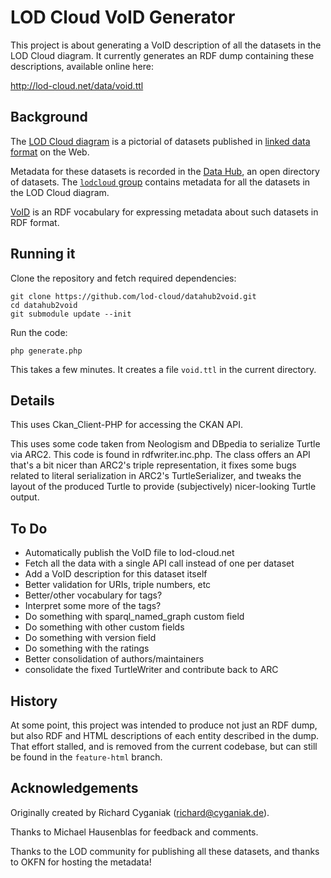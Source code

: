 # LOD Cloud VoID Generator

This project is about generating a VoID description of all the datasets
in the LOD Cloud diagram. It currently generates an RDF dump containing
these descriptions, available online here:

http://lod-cloud.net/data/void.ttl


## Background

The [LOD Cloud diagram](http://lod-cloud.net/) is a pictorial of datasets
published in [linked data format](http://linkeddata.org/) on the Web.

Metadata for these datasets is recorded in the [Data Hub](http://datahub.io),
an open directory of datasets. The
[`lodcloud` group](http://datahub.io/group/lodcloud) contains metadata
for all the datasets in the LOD Cloud diagram.

[VoID](http://www.w3.org/TR/void/) is an RDF vocabulary for expressing
metadata about such datasets in RDF format.


## Running it

Clone the repository and fetch required dependencies:

````
git clone https://github.com/lod-cloud/datahub2void.git
cd datahub2void
git submodule update --init
````

Run the code:

````
php generate.php
````

This takes a few minutes. It creates a file `void.ttl` in the current
directory.


## Details

This uses Ckan_Client-PHP for accessing the CKAN API.

This uses some code taken from Neologism and DBpedia to serialize
Turtle via ARC2. This code is found in rdfwriter.inc.php. The class
offers an API that's a bit nicer than ARC2's triple representation,
it fixes some bugs related to literal serialization in ARC2's
TurtleSerializer, and tweaks the layout of the produced Turtle to
provide (subjectively) nicer-looking Turtle output.


## To Do

* Automatically publish the VoID file to lod-cloud.net
* Fetch all the data with a single API call instead of one per dataset
* Add a VoID description for this dataset itself
* Better validation for URIs, triple numbers, etc
* Better/other vocabulary for tags?
* Interpret some more of the tags?
* Do something with sparql_named_graph custom field
* Do something with other custom fields
* Do something with version field
* Do something with the ratings
* Better consolidation of authors/maintainers
* consolidate the fixed TurtleWriter and contribute back to ARC


## History

At some point, this project was intended to produce not just an RDF dump,
but also RDF and HTML descriptions of each entity described in the dump.
That effort stalled, and is removed from the current codebase, but can still
be found in the `feature-html` branch.


## Acknowledgements

Originally created by Richard Cyganiak (richard@cyganiak.de).

Thanks to Michael Hausenblas for feedback and comments.

Thanks to the LOD community for publishing all these datasets,
and thanks to OKFN for hosting the metadata!
